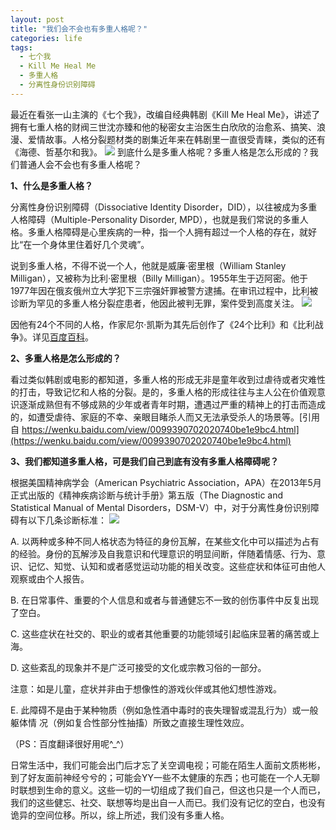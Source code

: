 ```yaml
---
layout: post
title: "我们会不会也有多重人格呢？"
categories: life
tags: 
  - 七个我
  - Kill Me Heal Me
  - 多重人格
  - 分离性身份识别障碍
---
```


最近在看张一山主演的《七个我》，改编自经典韩剧《Kill Me Heal Me》，讲述了拥有七重人格的财阀三世沈亦臻和他的秘密女主治医生白欣欣的治愈系、搞笑、浪漫、爱情故事。人格分裂题材类的剧集近年来在韩剧里一直很受青睐，类似的还有《海德、哲基尔和我》。
![](http://wx2.sinaimg.cn/large/9e68a475gy1fnbxg53t7mj21720k3hdu.jpg)
到底什么是多重人格呢？多重人格是怎么形成的？我们普通人会不会也有多重人格呢？

**1、什么是多重人格？**

分离性身份识别障碍（Dissociative Identity Disorder，DID），以往被成为多重人格障碍（Multiple-Personality Disorder, MPD），也就是我们常说的多重人格。多重人格障碍是心里疾病的一种，指一个人拥有超过一个人格的存在，就好比“在一个身体里住着好几个灵魂”。

说到多重人格，不得不说一个人，他就是威廉·密里根（William Stanley Milligan），又被称为比利·密里根（Billy Milligan）。1955年生于迈阿密。他于1977年因在俄亥俄州立大学犯下三宗强奸罪被警方逮捕。在审讯过程中，比利被诊断为罕见的多重人格分裂症患者，他因此被判无罪，案件受到高度关注。
![](http://wx1.sinaimg.cn/large/9e68a475gy1fnbxg0i4mgj207g077ae5.jpg)

因他有24个不同的人格，作家尼尔·凯斯为其先后创作了《24个比利》和《比利战争》。详见[百度百科](https://baike.baidu.com/item/%E5%A8%81%E5%BB%89%C2%B7%E5%AF%86%E9%87%8C%E6%A0%B9/3941185)。

**2、多重人格是怎么形成的？**

看过类似韩剧或电影的都知道，多重人格的形成无非是童年收到过虐待或者灾难性的打击，导致记忆和人格的分裂。是的，多重人格的形成往往与主人公在价值观意识逐渐成熟但有不够成熟的少年或者青年时期，遭遇过严重的精神上的打击而造成的，如遭受虐待、家庭的不幸、亲眼目睹杀人而又无法承受杀人的场景等。[引用自 https://wenku.baidu.com/view/0099390702020740be1e9bc4.html](https://wenku.baidu.com/view/0099390702020740be1e9bc4.html)


**3、我们都知道多重人格，可是我们自己到底有没有多重人格障碍呢？**

根据美国精神病学会（American Psychiatric Association，APA）在2013年5月正式出版的《精神疾病诊断与统计手册》第五版（The Diagnostic and Statistical Manual of Mental Disorders，DSM-V）中，对于分离性身份识别障碍有以下几条诊断标准：
![](http://wx1.sinaimg.cn/large/9e68a475gy1fnbxg91vqmj20ix0cbtd3.jpg)


A. 以两种或多种不同人格状态为特征的身份瓦解，在某些文化中可以描述为占有的经验。身份的瓦解涉及自我意识和代理意识的明显间断，伴随着情感、行为、意识、记忆、知觉、认知和或者感觉运动功能的相关改变。这些症状和体征可由他人观察或由个人报告。

B. 在日常事件、重要的个人信息和或者与普通健忘不一致的创伤事件中反复出现了空白。

C. 这些症状在社交的、职业的或者其他重要的功能领域引起临床显著的痛苦或上海。

D. 这些紊乱的现象并不是广泛可接受的文化或宗教习俗的一部分。

注意：如是儿童，症状并非由于想像性的游戏伙伴或其他幻想性游戏。

E. 此障碍不是由于某种物质（例如急性酒中毒时的丧失理智或混乱行为）或一般躯体情 况（例如复合性部分性抽搐）所致之直接生理性效应。 


（PS：百度翻译很好用呢^_^）

日常生活中，我们可能会出门后才忘了关空调电视；可能在陌生人面前文质彬彬，到了好友面前神经兮兮的；可能会YY一些不太健康的东西；也可能在一个人无聊时联想到生命的意义。这些一切的一切组成了我们自己，但这也只是一个人而已，我们的这些健忘、社交、联想等均是出自一人而已。我们没有记忆的空白，也没有诡异的空间位移。所以，综上所述，我们没有多重人格。